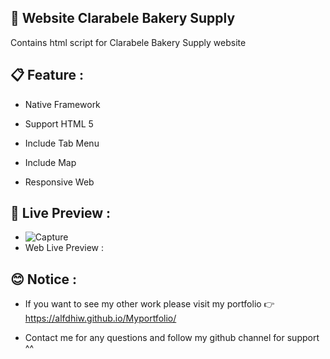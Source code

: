 ## 🍞 Website Clarabele Bakery Supply

Contains html script for Clarabele Bakery Supply website

## 📋 Feature :

- Native Framework

- Support HTML 5

- Include Tab Menu

- Include Map

- Responsive Web

## 🚀 Live Preview :

- ![Capture](https://user-images.githubusercontent.com/80201030/180967538-bf603948-425c-4ff7-9316-40e3841ac3f0.PNG)
- Web Live Preview :

## 😊 Notice :

- If you want to see my other work please visit my portfolio 👉 https://alfdhiw.github.io/Myportfolio/

- Contact me for any questions and follow my github channel for support ^^
